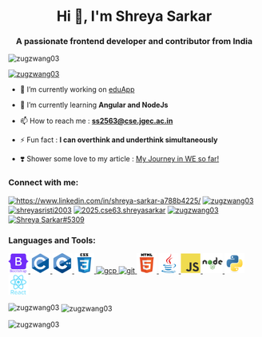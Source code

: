 <h1 align="center">Hi 👋, I'm Shreya Sarkar</h1>
<h3 align="center">A passionate frontend developer and contributor from India</h3>

<p align="left"> <img src="https://komarev.com/ghpvc/?username=zugzwang03&label=Profile%20views&color=0e75b6&style=flat" alt="zugzwang03" /> </p>

<p align="left"> <a href="https://github.com/ryo-ma/github-profile-trophy"><img src="https://github-profile-trophy.vercel.app/?username=zugzwang03" alt="zugzwang03" /></a> </p>

- 🔭 I’m currently working on [eduApp](https://github.com/zugzwang03/eduApp/)

- 🌱 I’m currently learning **Angular and NodeJs**

- 📫 How to reach me : **ss2563@cse.jgec.ac.in**

- ⚡ Fun fact : **I can overthink and underthink simultaneously**

- ❣️ Shower some love to my article : [My Journey in WE so far!](https://medium.com/@shreyasristi2003/the-journey-in-we-so-far-61db18926a0d) 

<h3 align="left">Connect with me:</h3>
<p align="left">
<a href="https://linkedin.com/in/https://www.linkedin.com/in/shreya-sarkar-a788b4225/" target="blank"><img align="center" src="https://raw.githubusercontent.com/rahuldkjain/github-profile-readme-generator/master/src/images/icons/Social/linked-in-alt.svg" alt="https://www.linkedin.com/in/shreya-sarkar-a788b4225/" height="30" width="40" /></a>
<a href="https://www.codechef.com/users/zugzwang03" target="blank"><img align="center" src="https://cdn.jsdelivr.net/npm/simple-icons@3.1.0/icons/codechef.svg" alt="zugzwang03" height="30" width="40" /></a>
<a href="https://www.hackerrank.com/shreyasristi2003" target="blank"><img align="center" src="https://raw.githubusercontent.com/rahuldkjain/github-profile-readme-generator/master/src/images/icons/Social/hackerrank.svg" alt="shreyasristi2003" height="30" width="40" /></a>
<a href="https://codeforces.com/profile/2025.cse63.shreyasarkar" target="blank"><img align="center" src="https://raw.githubusercontent.com/rahuldkjain/github-profile-readme-generator/master/src/images/icons/Social/codeforces.svg" alt="2025.cse63.shreyasarkar" height="30" width="40" /></a>
<a href="https://www.leetcode.com/zugzwang03" target="blank"><img align="center" src="https://raw.githubusercontent.com/rahuldkjain/github-profile-readme-generator/master/src/images/icons/Social/leet-code.svg" alt="zugzwang03" height="30" width="40" /></a>
<a href="https://discord.gg/Shreya Sarkar#5309" target="blank"><img align="center" src="https://raw.githubusercontent.com/rahuldkjain/github-profile-readme-generator/master/src/images/icons/Social/discord.svg" alt="Shreya Sarkar#5309" height="30" width="40" /></a>
</p>

<h3 align="left">Languages and Tools:</h3>
<p align="left"> <a href="https://getbootstrap.com" target="_blank" rel="noreferrer"> <img src="https://raw.githubusercontent.com/devicons/devicon/master/icons/bootstrap/bootstrap-plain-wordmark.svg" alt="bootstrap" width="40" height="40"/> </a> <a href="https://www.cprogramming.com/" target="_blank" rel="noreferrer"> <img src="https://raw.githubusercontent.com/devicons/devicon/master/icons/c/c-original.svg" alt="c" width="40" height="40"/> </a> <a href="https://www.w3schools.com/cpp/" target="_blank" rel="noreferrer"> <img src="https://raw.githubusercontent.com/devicons/devicon/master/icons/cplusplus/cplusplus-original.svg" alt="cplusplus" width="40" height="40"/> </a> <a href="https://www.w3schools.com/css/" target="_blank" rel="noreferrer"> <img src="https://raw.githubusercontent.com/devicons/devicon/master/icons/css3/css3-original-wordmark.svg" alt="css3" width="40" height="40"/> </a> <a href="https://cloud.google.com" target="_blank" rel="noreferrer"> <img src="https://www.vectorlogo.zone/logos/google_cloud/google_cloud-icon.svg" alt="gcp" width="40" height="40"/> </a> <a href="https://git-scm.com/" target="_blank" rel="noreferrer"> <img src="https://www.vectorlogo.zone/logos/git-scm/git-scm-icon.svg" alt="git" width="40" height="40"/> </a> <a href="https://www.w3.org/html/" target="_blank" rel="noreferrer"> <img src="https://raw.githubusercontent.com/devicons/devicon/master/icons/html5/html5-original-wordmark.svg" alt="html5" width="40" height="40"/> </a> <a href="https://www.java.com" target="_blank" rel="noreferrer"> <img src="https://raw.githubusercontent.com/devicons/devicon/master/icons/java/java-original.svg" alt="java" width="40" height="40"/> </a> <a href="https://developer.mozilla.org/en-US/docs/Web/JavaScript" target="_blank" rel="noreferrer"> <img src="https://raw.githubusercontent.com/devicons/devicon/master/icons/javascript/javascript-original.svg" alt="javascript" width="40" height="40"/> </a> <a href="https://nodejs.org" target="_blank" rel="noreferrer"> <img src="https://raw.githubusercontent.com/devicons/devicon/master/icons/nodejs/nodejs-original-wordmark.svg" alt="nodejs" width="40" height="40"/> </a> <a href="https://www.python.org" target="_blank" rel="noreferrer"> <img src="https://raw.githubusercontent.com/devicons/devicon/master/icons/python/python-original.svg" alt="python" width="40" height="40"/> </a> <a href="https://reactjs.org/" target="_blank" rel="noreferrer"> <img src="https://raw.githubusercontent.com/devicons/devicon/master/icons/react/react-original-wordmark.svg" alt="react" width="40" height="40"/> </a> </p>

<p><img align="left" src="https://github-readme-stats.vercel.app/api/top-langs?username=zugzwang03&show_icons=true&locale=en&layout=compact" alt="zugzwang03" /></p>

<p>&nbsp;<img align="center" src="https://github-readme-stats.vercel.app/api?username=zugzwang03&show_icons=true&locale=en" alt="zugzwang03" /></p>

<p><img align="center" src="https://github-readme-streak-stats.herokuapp.com/?user=zugzwang03&" alt="zugzwang03" /></p>
